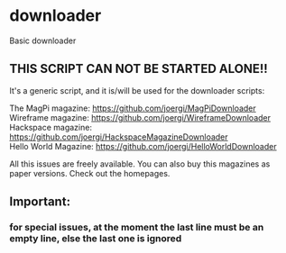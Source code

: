 # downloader

Basic downloader


## THIS SCRIPT CAN NOT BE STARTED  ALONE!!
It's a generic script, and it is/will be used for the downloader scripts:

The MagPi magazine: https://github.com/joergi/MagPiDownloader     
Wireframe magazine: https://github.com/joergi/WireframeDownloader  
Hackspace magazine: https://github.com/joergi/HackspaceMagazineDownloader  
Hello World Magazine: https://github.com/joergi/HelloWorldDownloader  

All this issues are freely available. You can also buy this magazines as paper versions. Check out the homepages.

## Important:
### for special issues, at the moment the last line must be an empty line, else the last one is ignored
